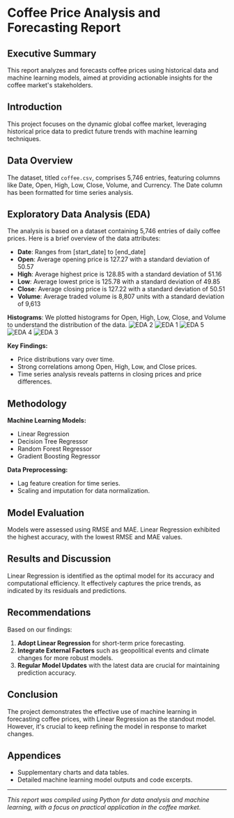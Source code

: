 # Coffee Price Analysis and Forecasting Report

## Executive Summary
This report analyzes and forecasts coffee prices using historical data and machine learning models, aimed at providing actionable insights for the coffee market's stakeholders.

## Introduction
This project focuses on the dynamic global coffee market, leveraging historical price data to predict future trends with machine learning techniques.

## Data Overview
The dataset, titled `coffee.csv`, comprises 5,746 entries, featuring columns like Date, Open, High, Low, Close, Volume, and Currency. The Date column has been formatted for time series analysis.

## Exploratory Data Analysis (EDA)
The analysis is based on a dataset containing 5,746 entries of daily coffee prices. Here is a brief overview of the data attributes:

- **Date**: Ranges from [start_date] to [end_date]
- **Open**: Average opening price is 127.27 with a standard deviation of 50.57
- **High**: Average highest price is 128.85 with a standard deviation of 51.16
- **Low**: Average lowest price is 125.78 with a standard deviation of 49.85
- **Close**: Average closing price is 127.22 with a standard deviation of 50.51
- **Volume**: Average traded volume is 8,807 units with a standard deviation of 9,613

**Histograms**: We plotted histograms for Open, High, Low, Close, and Volume to understand the distribution of the data.
![EDA 2](https://github.com/pranav2chill/Coffee-Pricing-Project/assets/124155951/7d4ad0c9-89f1-4f9b-8cd5-9985bf615387)
![EDA 1](https://github.com/pranav2chill/Coffee-Pricing-Project/assets/124155951/6a2a8eec-b40d-4d8b-ad4d-e64d67ca72cc)
![EDA 5](https://github.com/pranav2chill/Coffee-Pricing-Project/assets/124155951/78ec735a-f102-4612-9bed-7a312d6b7f69)
![EDA 4](https://github.com/pranav2chill/Coffee-Pricing-Project/assets/124155951/92d7762b-87b8-497c-85c5-9bde6bb43e4a)
![EDA 3](https://github.com/pranav2chill/Coffee-Pricing-Project/assets/124155951/41fdfa22-edff-46d0-95ee-988f1126b9dd)


**Key Findings:**
- Price distributions vary over time.
- Strong correlations among Open, High, Low, and Close prices.
- Time series analysis reveals patterns in closing prices and price differences.

## Methodology
**Machine Learning Models:**
- Linear Regression
- Decision Tree Regressor
- Random Forest Regressor
- Gradient Boosting Regressor

**Data Preprocessing:**
- Lag feature creation for time series.
- Scaling and imputation for data normalization.

## Model Evaluation
Models were assessed using RMSE and MAE. Linear Regression exhibited the highest accuracy, with the lowest RMSE and MAE values.

## Results and Discussion
Linear Regression is identified as the optimal model for its accuracy and computational efficiency. It effectively captures the price trends, as indicated by its residuals and predictions.

## Recommendations
Based on our findings:
1. **Adopt Linear Regression** for short-term price forecasting.
2. **Integrate External Factors** such as geopolitical events and climate changes for more robust models.
3. **Regular Model Updates** with the latest data are crucial for maintaining prediction accuracy.

## Conclusion
The project demonstrates the effective use of machine learning in forecasting coffee prices, with Linear Regression as the standout model. However, it's crucial to keep refining the model in response to market changes.

## Appendices
- Supplementary charts and data tables.
- Detailed machine learning model outputs and code excerpts.

---


*This report was compiled using Python for data analysis and machine learning, with a focus on practical application in the coffee market.*

